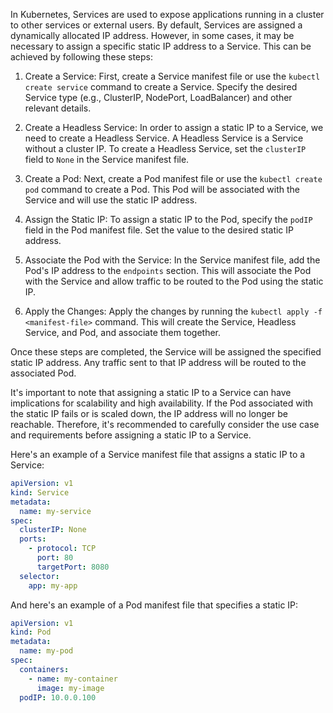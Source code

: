 In Kubernetes, Services are used to expose applications running in a cluster to other services or external users. By default, Services are assigned a dynamically allocated IP address. However, in some cases, it may be necessary to assign a specific static IP address to a Service. This can be achieved by following these steps:

1. Create a Service: First, create a Service manifest file or use the `kubectl create service` command to create a Service. Specify the desired Service type (e.g., ClusterIP, NodePort, LoadBalancer) and other relevant details.

2. Create a Headless Service: In order to assign a static IP to a Service, we need to create a Headless Service. A Headless Service is a Service without a cluster IP. To create a Headless Service, set the `clusterIP` field to `None` in the Service manifest file.

3. Create a Pod: Next, create a Pod manifest file or use the `kubectl create pod` command to create a Pod. This Pod will be associated with the Service and will use the static IP address.

5. Assign the Static IP: To assign a static IP to the Pod, specify the `podIP` field in the Pod manifest file. Set the value to the desired static IP address.

6. Associate the Pod with the Service: In the Service manifest file, add the Pod's IP address to the `endpoints` section. This will associate the Pod with the Service and allow traffic to be routed to the Pod using the static IP.

6. Apply the Changes: Apply the changes by running the `kubectl apply -f <manifest-file>` command. This will create the Service, Headless Service, and Pod, and associate them together.

Once these steps are completed, the Service will be assigned the specified static IP address. Any traffic sent to that IP address will be routed to the associated Pod.

It's important to note that assigning a static IP to a Service can have implications for scalability and high availability. If the Pod associated with the static IP fails or is scaled down, the IP address will no longer be reachable. Therefore, it's recommended to carefully consider the use case and requirements before assigning a static IP to a Service.

Here's an example of a Service manifest file that assigns a static IP to a Service:

```yml
apiVersion: v1
kind: Service
metadata:
  name: my-service
spec:
  clusterIP: None
  ports:
    - protocol: TCP
      port: 80
      targetPort: 8080
  selector:
    app: my-app
```

And here's an example of a Pod manifest file that specifies a static IP:

```yml
apiVersion: v1
kind: Pod
metadata:
  name: my-pod
spec:
  containers:
    - name: my-container
      image: my-image
  podIP: 10.0.0.100
```